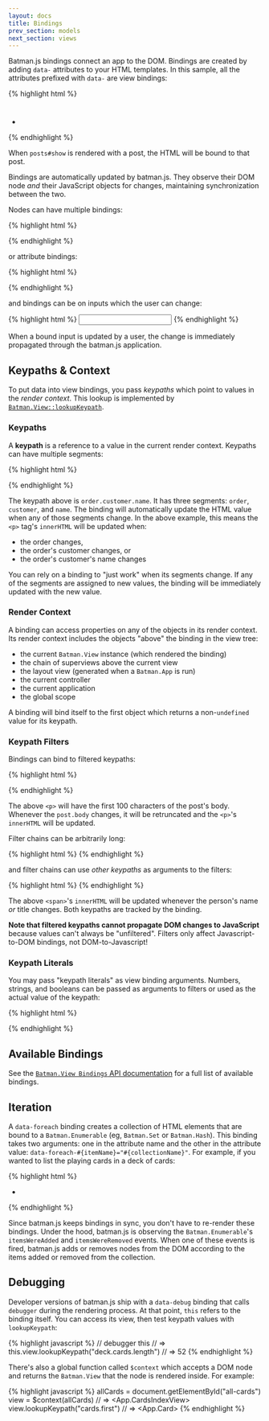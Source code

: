 ```yaml
---
layout: docs
title: Bindings
prev_section: models
next_section: views
---
```


Batman.js bindings connect an app to the DOM. Bindings are created by adding `data-` attributes to your HTML templates. In this sample, all the attributes prefixed with `data-` are view bindings:

{% highlight html %}
<!-- html/posts/show.html -->
<h1 data-bind-id='post.id | prepend "post-"' data-bind='post.title'></h1>
<p data-bind='post.body'></p>
<h2 data-bind='"Comment" | pluralize post.comments.length'></h2>
<ul>
  <li data-foreach-comment='post.comments' data-showif='comment.wasApproved'>
    <span data-bind='comment.body'></span>
  </li>
</ul>
{% endhighlight %}

When `posts#show` is rendered with a post, the HTML will be bound to that post.

Bindings are automatically updated by batman.js. They observe their DOM node _and_ their JavaScript objects for changes, maintaining synchronization between the two.

Nodes can have multiple bindings:

{% highlight html %}
<p data-bind="body" data-showif="isPublished"></p>
{% endhighlight %}

or attribute bindings:

{% highlight html %}
<p data-bind-id="currentID"></p>
{% endhighlight %}

and bindings can be on inputs which the user can change:

{% highlight html %}
<input type="text" data-bind="title"></input>
{% endhighlight %}

When a bound input is updated by a user, the change is immediately propagated through the batman.js application.

## Keypaths & Context

To put data into view bindings, you pass _keypaths_ which point to values in the _render context_. This lookup is implemented by [`Batman.View::lookupKeypath`](http://batmanjs.org/docs/api/batman.view.html#prototype_function_lookupkeypath).

### Keypaths

A __keypath__ is a reference to a value in the current render context. Keypaths can have multiple segments:

{% highlight html %}
<p data-bind="order.customer.name"></p>
{% endhighlight %}

The keypath above is `order.customer.name`. It has three segments: `order`, `customer`, and `name`. The binding will automatically update the HTML value when any of those segments change. In the above example, this means the `<p>` tag's `innerHTML` will be updated when:

- the order changes,
- the order's customer changes, or
- the order's customer's name changes


You can rely on a binding to "just work" when its segments change. If any of the segments are assigned to new values, the binding will be immediately updated with the new value.

### Render Context

A binding can access properties on any of the objects in its render context. Its render context includes the objects "above" the binding in the view tree:

- the current `Batman.View` instance (which rendered the binding)
- the chain of superviews above the current view
- the layout view (generated when a `Batman.App` is run)
- the current controller
- the current application
- the global scope

A binding will bind itself to the first object which returns a non-`undefined` value for its keypath.

### Keypath Filters

Bindings can bind to filtered keypaths:

{% highlight html %}
<p data-bind="post.body | truncate 100"></p>
{% endhighlight %}

The above `<p>` will have the first 100 characters of the post's body. Whenever the `post.body` changes, it will be retruncated and the `<p>`'s `innerHTML` will be updated.


Filter chains can be arbitrarily long:

{% highlight html %}
<span data-bind="knight.name | prepend 'Sir ' | append ', the honourable'"></span>
{% endhighlight %}

and filter chains can use _other keypaths_ as arguments to the filters:

{% highlight html %}
<span data-bind="person.name | prepend ' ' | prepend person.title"></span>
{% endhighlight %}

The above `<span>`'s `innerHTML` will be updated whenever the person's name _or_ title changes. Both keypaths are tracked by the binding.

__Note that filtered keypaths cannot propagate DOM changes to JavaScript__ because values can't always be "unfiltered". Filters only affect Javascript-to-DOM bindings, not DOM-to-Javascript!

### Keypath Literals

You may pass "keypath literals" as view binding arguments. Numbers, strings, and booleans can be passed as arguments to filters or used as the actual value of the keypath:

{% highlight html %}

<!-- Literals as values: -->
<p data-bind="'Hardcoded'"></p>
<p data-showif="true"></p>

<!-- Literals as arguments: -->
<p data-bind="body | append ' ... '"></p>
<p data-showif="shouldShow | default true"></p>
<p data-bind="body | truncate 100"></p>
<p data-bind="'Sir %{name}, the honourable' | interpolate {'name' : 'knight.name'}"></p>
{% endhighlight %}

## Available Bindings

See the [`Batman.View Bindings` API documentation](/docs/api/batman.view_bindings.html) for a full list of available bindings.

## Iteration

A `data-foreach` binding creates a collection of HTML elements that are bound to a `Batman.Enumerable` (eg, `Batman.Set` or `Batman.Hash`). This binding takes two arguments: one in the attribute name and the other in the attribute value: `data-foreach-#{itemName}="#{collectionName}"`. For example, if you wanted to list the playing cards in a deck of cards:

{% highlight html %}
<ul>
  <li data-foreach-card='deck.cards'>
    <span data-bind='card.suit'></span>
    <span data-bind='card.number'></span>
  </li>
</ul>
{% endhighlight %}

Since batman.js keeps bindings in sync, you don't have to re-render these bindings. Under the hood, batman.js is observing the `Batman.Enumerable`'s  `itemsWereAdded` and `itemsWereRemoved` events. When one of these events is fired, batman.js adds or removes nodes from the DOM according to the items added or removed from the collection.

## Debugging

Developer versions of batman.js ship with a `data-debug` binding that calls `debugger` during the rendering process. At that point, `this` refers to the binding itself. You can access its view, then test keypath values with `lookupKeypath`:

{% highlight javascript %}
// debugger
this                                          // => <Binding>
this.view.lookupKeypath("deck.cards.length")  // => 52
{% endhighlight %}

There's also a global function called `$context` which accepts a DOM node and returns the `Batman.View` that the node is rendered inside. For example:

{% highlight javascript %}
allCards = document.getElementById("all-cards")
view = $context(allCards)         // => <App.CardsIndexView>
view.lookupKeypath("cards.first") // => <App.Card>
{% endhighlight %}
